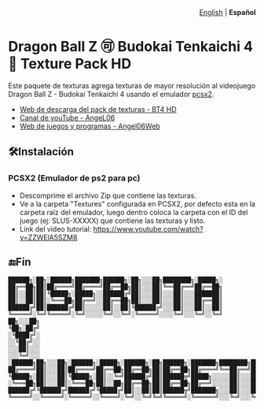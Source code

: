 <div align="right">
  <a href="README.md">English</a> | <b>Español</b>
</div>

# Dragon Ball Z 🉑 Budokai Tenkaichi 4 🐉 Texture Pack HD
Este paquete de texturas agrega texturas de mayor resolución al videojuego Dragon Ball Z - Budokai Tenkaichi 4 usando el emulador [pcsx2](https://pcsx2.net/).
- [Web de descarga del pack de texturas - BT4 HD](https://angel06a.github.io/BT4-HD/)
- [Canal de youTube - AngeL06](https://www.youtube.com/@AngeL06-p7v)
- [Web de juegos y programas - Angel06Web](https://angel06a.github.io/Angel06Web/)
## 🛠️Instalación
### PCSX2 (Emulador de ps2 para pc)
- Descomprime el archivo Zip que contiene las texturas.
- Ve a la carpeta "Textures" configurada en PCSX2, por defecto esta en la carpeta raíz del emulador, luego dentro coloca la carpeta con el ID del juego (ej: SLUS-XXXXX) que contiene las texturas y listo.
- Link del video tutorial: https://www.youtube.com/watch?v=ZZWElA5SZM8
## 🔚Fin
```
██████╗░██╗░██████╗███████╗██████╗░██╗░░░██╗████████╗░█████╗░
██╔══██╗██║██╔════╝██╔════╝██╔══██╗██║░░░██║╚══██╔══╝██╔══██╗
██║░░██║██║╚█████╗░█████╗░░██████╔╝██║░░░██║░░░██║░░░███████║
██║░░██║██║░╚═══██╗██╔══╝░░██╔══██╗██║░░░██║░░░██║░░░██╔══██║
██████╔╝██║██████╔╝██║░░░░░██║░░██║╚██████╔╝░░░██║░░░██║░░██║
╚═════╝░╚═╝╚═════╝░╚═╝░░░░░╚═╝░░╚═╝░╚═════╝░░░░╚═╝░░░╚═╝░░╚═╝
██╗░░░██╗
╚██╗░██╔╝
░╚████╔╝░
░░╚██╔╝░░
░░░██║░░░
░░░╚═╝░░░
░██████╗██╗░░░██╗░██████╗░█████╗░██████╗░██╗██████╗░███████╗████████╗███████╗
██╔════╝██║░░░██║██╔════╝██╔══██╗██╔══██╗██║██╔══██╗██╔════╝╚══██╔══╝██╔════╝
╚█████╗░██║░░░██║╚█████╗░██║░░╚═╝██████╔╝██║██████╦╝█████╗░░░░░██║░░░█████╗░░
░╚═══██╗██║░░░██║░╚═══██╗██║░░██╗██╔══██╗██║██╔══██╗██╔══╝░░░░░██║░░░██╔══╝░░
██████╔╝╚██████╔╝██████╔╝╚█████╔╝██║░░██║██║██████╦╝███████╗░░░██║░░░███████╗
╚═════╝░░╚═════╝░╚═════╝░░╚════╝░╚═╝░░╚═╝╚═╝╚═════╝░╚══════╝░░░╚═╝░░░╚══════╝
```
